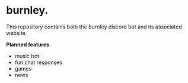 # burnley.
 This repository contains both the burnley discord bot and its associated website.

 **Planned features**
 - music bot
 - fun chat responses
 - games
 - news
